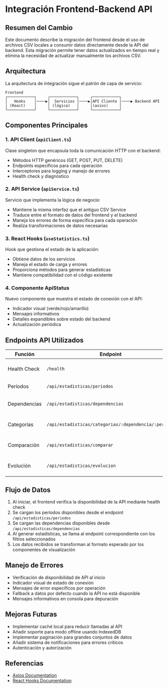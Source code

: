 # Integración Frontend-Backend API

## Resumen del Cambio

Este documento describe la migración del frontend desde el uso de archivos CSV locales a consumir datos directamente desde la API del backend. Esta migración permite tener datos actualizados en tiempo real y elimina la necesidad de actualizar manualmente los archivos CSV.

## Arquitectura

La arquitectura de integración sigue el patrón de capa de servicio:

```
Frontend
┌────────────┐     ┌────────────┐     ┌────────────┐
│   Hooks    │────▶│  Servicios │────▶│API Cliente │────▶ Backend API
│ (React)    │     │ (lógica)   │     │(axios)     │
└────────────┘     └────────────┘     └────────────┘
```

## Componentes Principales

### 1. API Client (`apiClient.ts`)

Clase singleton que encapsula toda la comunicación HTTP con el backend:

- Métodos HTTP genéricos (GET, POST, PUT, DELETE)
- Endpoints específicos para cada operación
- Interceptores para logging y manejo de errores
- Health check y diagnóstico

### 2. API Service (`apiService.ts`)

Servicio que implementa la lógica de negocio:

- Mantiene la misma interfaz que el antiguo CSV Service
- Traduce entre el formato de datos del frontend y el backend
- Maneja los errores de forma específica para cada operación
- Realiza transformaciones de datos necesarias

### 3. React Hooks (`useStatistics.ts`)

Hook que gestiona el estado de la aplicación:

- Obtiene datos de los servicios
- Maneja el estado de carga y errores
- Proporciona métodos para generar estadísticas
- Mantiene compatibilidad con el código existente

### 4. Componente ApiStatus

Nuevo componente que muestra el estado de conexión con el API:

- Indicador visual (verde/rojo/amarillo) 
- Mensajes informativos
- Detalles expandibles sobre estado del backend
- Actualización periódica

## Endpoints API Utilizados

| Función | Endpoint | Método | Descripción |
|---------|----------|--------|-------------|
| Health Check | `/health` | GET | Verifica disponibilidad del API |
| Períodos | `/api/estadisticas/periodos` | GET | Lista períodos disponibles |
| Dependencias | `/api/estadisticas/dependencias` | GET | Lista dependencias disponibles |
| Categorías | `/api/estadisticas/categorias/:dependencia/:periodo` | GET | Estadísticas por dependencia |
| Comparación | `/api/estadisticas/comparar` | POST | Comparación entre dependencias |
| Evolución | `/api/estadisticas/evolucion` | POST | Evolución temporal de métricas |

## Flujo de Datos

1. Al iniciar, el frontend verifica la disponibilidad de la API mediante health check
2. Se cargan los períodos disponibles desde el endpoint `/api/estadisticas/periodos`
3. Se cargan las dependencias disponibles desde `/api/estadisticas/dependencias`
4. Al generar estadísticas, se llama al endpoint correspondiente con los filtros seleccionados
5. Los datos recibidos se transforman al formato esperado por los componentes de visualización

## Manejo de Errores

- Verificación de disponibilidad de API al inicio
- Indicador visual de estado de conexión
- Mensajes de error específicos por operación
- Fallback a datos por defecto cuando la API no está disponible
- Mensajes informativos en consola para depuración

## Mejoras Futuras

- Implementar caché local para reducir llamadas al API
- Añadir soporte para modo offline usando IndexedDB
- Implementar paginación para grandes conjuntos de datos
- Añadir sistema de notificaciones para errores críticos
- Autenticación y autorización

## Referencias

- [Axios Documentation](https://axios-http.com/docs/intro)
- [React Hooks Documentation](https://reactjs.org/docs/hooks-intro.html)